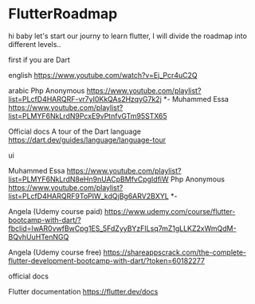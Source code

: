 # FlutterRoadmap
hi baby 
let's start our journy to learn flutter, I will divide the roadmap into different levels..

first if you are 
Dart 

english
https://www.youtube.com/watch?v=Ej_Pcr4uC2Q

arabic
Php Anonymous  https://www.youtube.com/playlist?list=PLcfD4HARQRF-vr7yI0KkQAs2HzqyG7k2j *-
Muhammed Essa  https://www.youtube.com/playlist?list=PLMYF6NkLrdN9PcxE9vPtnfvGTm95STX65

Official docs
A tour of the Dart language  https://dart.dev/guides/language/language-tour


ui

Muhammed Essa https://www.youtube.com/playlist?list=PLMYF6NkLrdN8eHn9nUACpBMfvCpgIdfiW
Php Anonymous https://www.youtube.com/playlist?list=PLcfD4HARQRF9ToPIW_kdQjBg6ARV2BXYL *-




Angela (Udemy course paid) https://www.udemy.com/course/flutter-bootcamp-with-dart/?fbclid=IwAR0vwfBwCpg1ES_5FdZyyBYzFILsq7mZ1gLLKZ2xWmQdM-BQvhUuHTenNGQ

Angela (Udemy course free)  https://shareappscrack.com/the-complete-flutter-development-bootcamp-with-dart/?token=60182277


official docs 

Flutter documentation https://flutter.dev/docs


